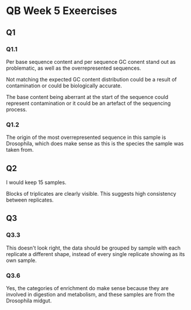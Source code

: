 # QB Week 5 Exeercises


## Q1

### Q1.1

Per base sequence content and per sequence GC conent stand out as problematic, as well as the overrepresented sequences. 

Not matching the expected GC content distribution could be a result of contamination or could be biologically accurate. 

The base content being aberrant at the start of the sequence could represent contamination or it could be an artefact of the sequencing process. 

### Q1.2 

The origin of the most overrepresented sequence in this sample is Drosophila, which does make sense as this  is the species the sample was taken from.



## Q2

I would keep 15 samples.

Blocks of triplicates are clearly visible. This suggests high consistency between replicates. 



## Q3

### Q3.3

This doesn't look right, the data should be grouped by sample with each replicate a different shape, instead of every single replicate showing as its own sample. 


### Q3.6

Yes, the categories of enrichment do make sense because they are involved in digestion and metabolism, and these samples are from the Drosophila midgut.